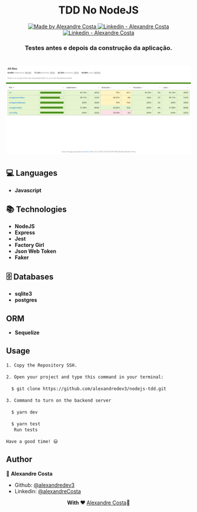 <h1 align="center">
  TDD No NodeJS
</h1>

<p align="center">
  <a href="https://github.com/alexandredev3" target="_blank">
    <img alt="Made by Alexandre Costa" src="https://img.shields.io/badge/made%20by-Alexandre_Costa-informational">
  </a>
  
  <a href="https://www.linkedin.com/in/alexandre-costa-401699199/" target="_blank" >
    <img alt="Linkedin - Alexandre Costa" src="https://img.shields.io/badge/Linkedin--%23F8952D?style=social&logo=linkedin">
  </a>
  <a href="https://github.com/alexandredev3" target="_blank" >
    <img alt="Linkedin - Alexandre Costa" src="https://img.shields.io/badge/Github--%23F8952D?style=social&logo=github">
  </a>
 </p>

<h3 align="center">Testes antes e depois da construção da aplicação.</h3>

<h1 align="center">
  <img src="https://github.com/alexandredev3/nodejs-tdd/blob/master/coverage.png" />
</h1>


## :computer: Languages

  - **Javascript**

## :books: Technologies

  - **NodeJS**
  - **Express**
  - **Jest**
  - **Factory Girl**
  - **Json Web Token**
  - **Faker**

## :file_cabinet: Databases

  - **sqlite3**
  - **postgres**

## ORM

  - **Sequelize**

## Usage
    1. Copy the Repository SSH.

    2. Open your project and type this command in your terminal:
    
      $ git clone https://github.com/alexandredev3/nodejs-tdd.git

    3. Command to turn on the backend server
    
      $ yarn dev
   
      $ yarn test
       Run tests

    Have a good time! 😃
    
## Author 

👤 **Alexandre Costa**

  * Github: [@alexandredev3](https://github.com/alexandredev3)
  * Linkedin: [@alexandreCosta](https://www.linkedin.com/in/alexandre-costa-401699199/)

<p align="center">
  <strong> With ❤ </strong> <a target="_blank" href="https://github.com/alexandredev3">Alexandre Costa</a>🚀
</p>
